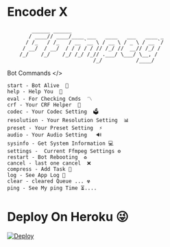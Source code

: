 # Encoder X

            ______ ______                                  
           / ____// ____/____ ___   ____   ___   ____ _
          / /_   / /_   / __ `__ \ / __ \ / _ \ / __ `/
         / __/  / __/  / / / / / // /_/ //  __// /_/ /
        /_/    /_/    /_/ /_/ /_// .___/ \___/ \__, /
                                /_/           /____/

Bot Commands </>
```
start - Bot Alive  🚀
help - Help You  📜
eval - For Checking Cmds  〽️ 
crf - Your CRF Helper  👾
codec - Your Codec Setting  🗳
resolution - Your Resolution Setting  📊
preset - Your Preset Setting  ⚡️
audio - Your Audio Setting   🔊
sysinfo - Get System Information 💻
settings -  Current Ffmpeg Settings ⚙
restart - Bot Rebooting  ♻️
cancel - last one cancel  ❌
compress - Add Task 🔰
log - See App Log 📰
clear - cleared Queue ... ☢
ping - See My ping Time ⏳....

```

# Deploy On Heroku 😜

[![Deploy](https://www.herokucdn.com/deploy/button.svg)](https://heroku.com/deploy)
